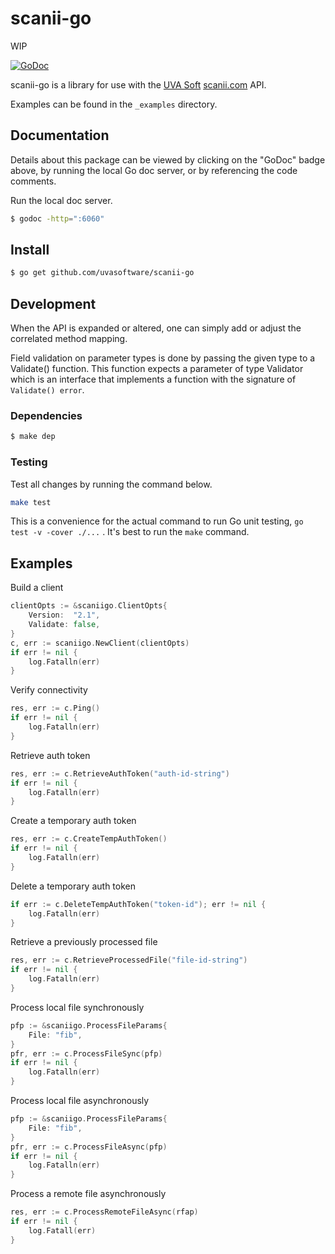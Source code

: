 # scanii-go

WIP 

[![GoDoc](https://godoc.org/github.com/uvasoftware/scanii-go?status.svg)](https://godoc.org/github.com/uvasoftware/scanii-go)

scanii-go is a library for use with the [UVA Soft](http://www.uvasoftware.com/) [scanii.com](http://www.scanii.com) API.

Examples can be found in the `_examples` directory.

## Documentation

Details about this package can be viewed by clicking on the "GoDoc" badge above, by running the local Go doc server, or by referencing the code comments.

Run the local doc server.
```sh
$ godoc -http=":6060"
```

## Install

```sh
$ go get github.com/uvasoftware/scanii-go
```

## Development

When the API is expanded or altered, one can simply add or adjust the correlated method mapping.

Field validation on parameter types is done by passing the given type to a Validate() function.  This function expects a parameter of type Validator which is an interface that implements a function with the signature of `Validate() error`.  

### Dependencies

```sh
$ make dep
```

### Testing

Test all changes by running the command below.  

```sh
make test
```

This is a convenience for the actual command to run Go unit testing, `go test -v -cover ./...` .  It's best to run the `make` command.

## Examples

Build a client

```Go
clientOpts := &scaniigo.ClientOpts{
	Version:  "2.1",
	Validate: false,
}
c, err := scaniigo.NewClient(clientOpts)
if err != nil {
	log.Fatalln(err)
}
```

Verify connectivity

```Go
res, err := c.Ping()
if err != nil {
	log.Fatalln(err)
}
```

Retrieve auth token

```Go
res, err := c.RetrieveAuthToken("auth-id-string")
if err != nil {
	log.Fatalln(err)
}
```

Create a temporary auth token

```Go
res, err := c.CreateTempAuthToken()
if err != nil {
	log.Fatalln(err)
}
```

Delete a temporary auth token

```Go
if err := c.DeleteTempAuthToken("token-id"); err != nil {
	log.Fatalln(err)
}
```

Retrieve a previously processed file

```Go
res, err := c.RetrieveProcessedFile("file-id-string")
if err != nil {
	log.Fatalln(err)
}
```

Process local file synchronously

```Go
pfp := &scaniigo.ProcessFileParams{
	File: "fib",
}
pfr, err := c.ProcessFileSync(pfp)
if err != nil {
	log.Fatalln(err)
}
```

Process local file asynchronously

```Go
pfp := &scaniigo.ProcessFileParams{
	File: "fib",
}
pfr, err := c.ProcessFileAsync(pfp)
if err != nil {
	log.Fatalln(err)
}
```

Process a remote file asynchronously

```Go
res, err := c.ProcessRemoteFileAsync(rfap)
if err != nil {
	log.Fatall(err)
}
```
